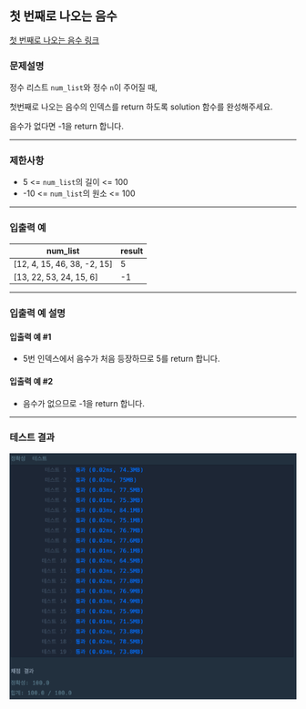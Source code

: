 ## 첫 번째로 나오는 음수

[첫 번째로 나오는 음수 링크](https://school.programmers.co.kr/learn/courses/30/lessons/181896)

### 문제설명

정수 리스트 `num_list`와 정수 `n`이 주어질 때,

첫번째로 나오는 음수의 인덱스를 return 하도록 solution 함수를 완성해주세요.

음수가 없다면 -1을 return 합니다.

---

### 제한사항

+ 5 \<= `num_list`의 길이 \<= 100
+ -10 \<= `num_list`의 원소 \<= 100

---

### 입출력 예

| num_list                    | result |
|-----------------------------|--------|
| [12, 4, 15, 46, 38, -2, 15] | 5      |
| [13, 22, 53, 24, 15, 6]     | -1     |

---

### 입출력 예 설명

#### 입출력 예 #1

+ 5번 인덱스에서 음수가 처음 등장하므로 5를 return 합니다.

#### 입출력 예 #2

+ 음수가 없으므로 -1을 return 합니다.

---

### 테스트 결과

![결과](./181896_결과.png)